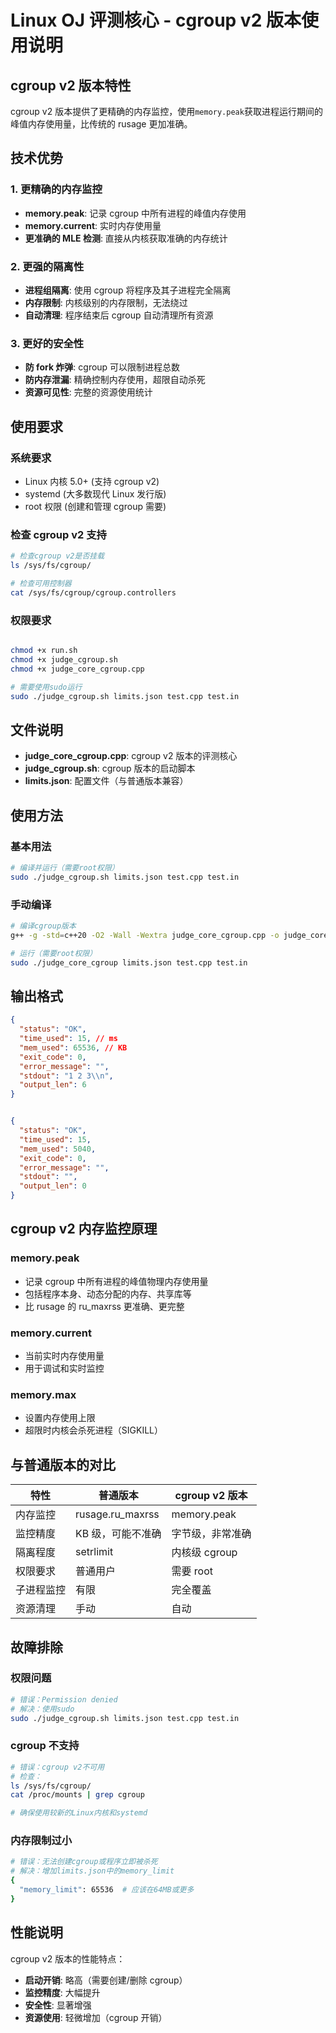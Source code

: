 # Linux OJ 评测核心 - cgroup v2 版本使用说明

## cgroup v2 版本特性

cgroup v2 版本提供了更精确的内存监控，使用`memory.peak`获取进程运行期间的峰值内存使用量，比传统的 rusage 更加准确。

## 技术优势

### 1. 更精确的内存监控

- **memory.peak**: 记录 cgroup 中所有进程的峰值内存使用
- **memory.current**: 实时内存使用量
- **更准确的 MLE 检测**: 直接从内核获取准确的内存统计

### 2. 更强的隔离性

- **进程组隔离**: 使用 cgroup 将程序及其子进程完全隔离
- **内存限制**: 内核级别的内存限制，无法绕过
- **自动清理**: 程序结束后 cgroup 自动清理所有资源

### 3. 更好的安全性

- **防 fork 炸弹**: cgroup 可以限制进程总数
- **防内存泄漏**: 精确控制内存使用，超限自动杀死
- **资源可见性**: 完整的资源使用统计

## 使用要求

### 系统要求

- Linux 内核 5.0+ (支持 cgroup v2)
- systemd (大多数现代 Linux 发行版)
- root 权限 (创建和管理 cgroup 需要)

### 检查 cgroup v2 支持

```bash
# 检查cgroup v2是否挂载
ls /sys/fs/cgroup/

# 检查可用控制器
cat /sys/fs/cgroup/cgroup.controllers
```

### 权限要求

```bash

chmod +x run.sh
chmod +x judge_cgroup.sh
chmod +x judge_core_cgroup.cpp

# 需要使用sudo运行
sudo ./judge_cgroup.sh limits.json test.cpp test.in
```

## 文件说明

- **judge_core_cgroup.cpp**: cgroup v2 版本的评测核心
- **judge_cgroup.sh**: cgroup 版本的启动脚本
- **limits.json**: 配置文件（与普通版本兼容）

## 使用方法

### 基本用法

```bash
# 编译并运行（需要root权限）
sudo ./judge_cgroup.sh limits.json test.cpp test.in
```

### 手动编译

```bash
# 编译cgroup版本
g++ -g -std=c++20 -O2 -Wall -Wextra judge_core_cgroup.cpp -o judge_core_cgroup

# 运行（需要root权限）
sudo ./judge_core_cgroup limits.json test.cpp test.in
```

## 输出格式

```json
{
  "status": "OK",
  "time_used": 15, // ms
  "mem_used": 65536, // KB
  "exit_code": 0,
  "error_message": "",
  "stdout": "1 2 3\\n",
  "output_len": 6
}


{
  "status": "OK",
  "time_used": 15,
  "mem_used": 5040,
  "exit_code": 0,
  "error_message": "",
  "stdout": "",
  "output_len": 0
}

```

## cgroup v2 内存监控原理

### memory.peak

- 记录 cgroup 中所有进程的峰值物理内存使用量
- 包括程序本身、动态分配的内存、共享库等
- 比 rusage 的 ru_maxrss 更准确、更完整

### memory.current

- 当前实时内存使用量
- 用于调试和实时监控

### memory.max

- 设置内存使用上限
- 超限时内核会杀死进程（SIGKILL）

## 与普通版本的对比

| 特性       | 普通版本          | cgroup v2 版本   |
| ---------- | ----------------- | ---------------- |
| 内存监控   | rusage.ru_maxrss  | memory.peak      |
| 监控精度   | KB 级，可能不准确 | 字节级，非常准确 |
| 隔离程度   | setrlimit         | 内核级 cgroup    |
| 权限要求   | 普通用户          | 需要 root        |
| 子进程监控 | 有限              | 完全覆盖         |
| 资源清理   | 手动              | 自动             |

## 故障排除

### 权限问题

```bash
# 错误：Permission denied
# 解决：使用sudo
sudo ./judge_cgroup.sh limits.json test.cpp test.in
```

### cgroup 不支持

```bash
# 错误：cgroup v2不可用
# 检查：
ls /sys/fs/cgroup/
cat /proc/mounts | grep cgroup

# 确保使用较新的Linux内核和systemd
```

### 内存限制过小

```bash
# 错误：无法创建cgroup或程序立即被杀死
# 解决：增加limits.json中的memory_limit
{
  "memory_limit": 65536  # 应该在64MB或更多
}
```

## 性能说明

cgroup v2 版本的性能特点：

- **启动开销**: 略高（需要创建/删除 cgroup）
- **监控精度**: 大幅提升
- **安全性**: 显著增强
- **资源使用**: 轻微增加（cgroup 开销）
